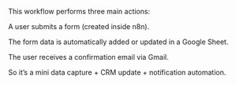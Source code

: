 This workflow performs three main actions:

A user submits a form (created inside n8n).

The form data is automatically added or updated in a Google Sheet.

The user receives a confirmation email via Gmail.

So it’s a mini data capture + CRM update + notification automation.
